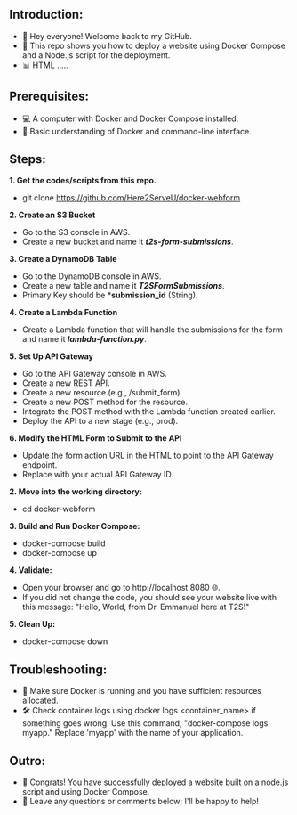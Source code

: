 ## Introduction:

* 👋 Hey everyone! Welcome back to my GitHub.
* 🎥 This repo shows you how to deploy a website using Docker Compose and a Node.js script for the deployment.
* 📊 HTML .....

## Prerequisites:
* 💻 A computer with Docker and Docker Compose installed.
* 📁 Basic understanding of Docker and command-line interface.

## Steps:
**1. Get the codes/scripts from this repo.**
* git clone https://github.com/Here2ServeU/docker-webform

**2. Create an S3 Bucket**
* Go to the S3 console in AWS.
* Create a new bucket and name it ***t2s-form-submissions***. 

**3. Create a DynamoDB Table**
* Go to the DynamoDB console in AWS.
* Create a new table and name it ***T2SFormSubmissions***.
* Primary Key should be ***submission_id** (String).

**4. Create a Lambda Function**
* Create a Lambda function that will handle the submissions for the form and name it ***lambda-function.py***.

**5. Set Up API Gateway**
* Go to the API Gateway console in AWS.
* Create a new REST API.
* Create a new resource (e.g., /submit_form).
* Create a new POST method for the resource.
* Integrate the POST method with the Lambda function created earlier.
* Deploy the API to a new stage (e.g., prod).

**6. Modify the HTML Form to Submit to the API**
* Update the form action URL in the HTML to point to the API Gateway endpoint.
* Replace <api-id> with your actual API Gateway ID.

**2. Move into the working directory:**
* cd docker-webform  

**3. Build and Run Docker Compose:**
* docker-compose build
* docker-compose up

**4. Validate:**
* Open your browser and go to http://localhost:8080 🌐.
* If you did not change the code, you should see your website live with this message: "Hello, World, from Dr. Emmanuel here at T2S!"

**5. Clean Up:**
* docker-compose down

## Troubleshooting:
* 🚨 Make sure Docker is running and you have sufficient resources allocated.
* 🛠️ Check container logs using docker logs <container_name> if something goes wrong. Use this command, "docker-compose logs myapp." Replace 'myapp' with the name of your application. 


## Outro:
* 🎉 Congrats! You have successfully deployed a website built on a node.js script and using Docker Compose.
* 💬 Leave any questions or comments below; I'll be happy to help!

